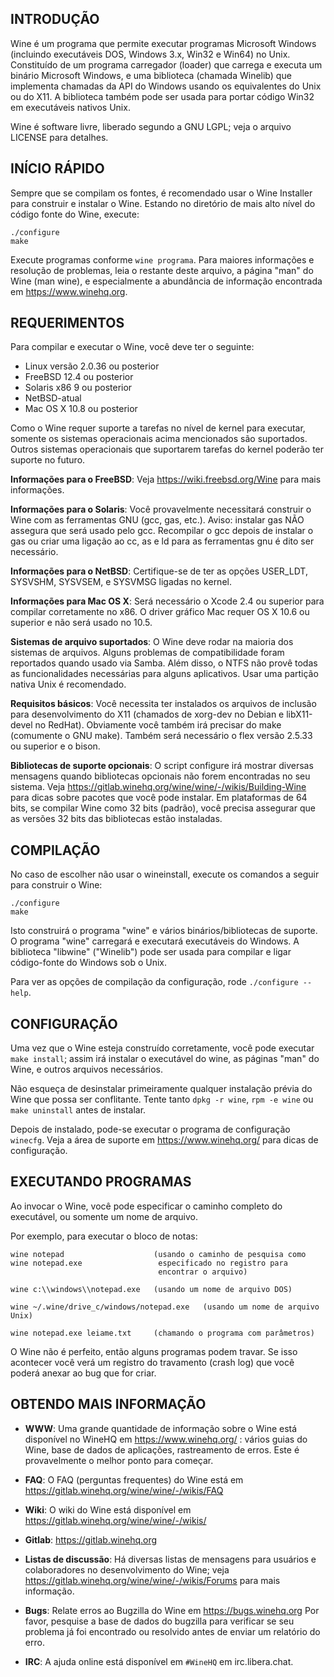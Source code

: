 ## INTRODUÇÃO

Wine é um programa que permite executar programas Microsoft Windows
(incluindo executáveis DOS, Windows 3.x, Win32 e Win64) no Unix.
Constituído de um programa carregador (loader) que carrega e executa
um binário Microsoft Windows, e uma biblioteca (chamada Winelib) que
implementa chamadas da API do Windows usando os equivalentes do Unix
ou do X11. A biblioteca também pode ser usada para portar código
Win32 em executáveis nativos Unix.

Wine é software livre, liberado segundo a GNU LGPL; veja o arquivo
LICENSE para detalhes.


## INÍCIO RÁPIDO

Sempre que se compilam os fontes, é recomendado usar o Wine Installer
para construir e instalar o Wine. Estando no diretório de mais alto
nível do código fonte do Wine, execute:

```
./configure
make
```

Execute programas conforme `wine programa`. Para maiores informações
e resolução de problemas, leia o restante deste arquivo, a página
"man" do Wine (man wine), e especialmente a abundância de informação
encontrada em https://www.winehq.org.


## REQUERIMENTOS

Para compilar e executar o Wine, você deve ter o seguinte:

- Linux versão 2.0.36 ou posterior
- FreeBSD 12.4 ou posterior
- Solaris x86 9 ou posterior
- NetBSD-atual
- Mac OS X 10.8 ou posterior

Como o Wine requer suporte a tarefas no nível de kernel para executar,
somente os sistemas operacionais acima mencionados são suportados.
Outros sistemas operacionais que suportarem tarefas do kernel poderão
ter suporte no futuro.

**Informações para o FreeBSD**:
  Veja https://wiki.freebsd.org/Wine para mais informações.

**Informações para o Solaris**:
  Você provavelmente necessitará construir o Wine com as ferramentas GNU
  (gcc, gas, etc.). Aviso: instalar gas NÃO assegura que será usado pelo
  gcc. Recompilar o gcc depois de instalar o gas ou criar uma ligação ao
  cc, as e ld para as ferramentas gnu é dito ser necessário.

**Informações para o NetBSD**:
  Certifique-se de ter as opções USER_LDT, SYSVSHM, SYSVSEM, e SYSVMSG
  ligadas no kernel.

**Informações para Mac OS X**:
  Será necessário o Xcode 2.4 ou superior para compilar corretamente no x86.
  O driver gráfico Mac requer OS X 10.6 ou superior e não será usado no 10.5.

**Sistemas de arquivo suportados**:
  O Wine deve rodar na maioria dos sistemas de arquivos. Alguns problemas de
  compatibilidade foram reportados quando usado via Samba. Além disso, o NTFS
  não provê todas as funcionalidades necessárias para alguns aplicativos.
  Usar uma partição nativa Unix é recomendado.

**Requisitos básicos**:
  Você necessita ter instalados os arquivos de inclusão para desenvolvimento
  do X11 (chamados de xorg-dev no Debian e libX11-devel no RedHat).
  Obviamente você também irá precisar do make (comumente o GNU make).
  Também será necessário o flex versão 2.5.33 ou superior e o bison.

**Bibliotecas de suporte opcionais**:
  O script configure irá mostrar diversas mensagens quando bibliotecas
  opcionais não forem encontradas no seu sistema.
  Veja https://gitlab.winehq.org/wine/wine/-/wikis/Building-Wine para
  dicas sobre pacotes que você pode instalar.
  Em plataformas de 64 bits, se compilar Wine como 32 bits (padrão), você
  precisa assegurar que as versões 32 bits das bibliotecas estão instaladas.


## COMPILAÇÃO

No caso de escolher não usar o wineinstall, execute os comandos a seguir
para construir o Wine:

```
./configure
make
```

Isto construirá o programa "wine" e vários binários/bibliotecas de suporte.
O programa "wine" carregará e executará executáveis do Windows.
A biblioteca "libwine" ("Winelib") pode ser usada para compilar e ligar
código-fonte do Windows sob o Unix.

Para ver as opções de compilação da configuração, rode `./configure --help`.


## CONFIGURAÇÃO

Uma vez que o Wine esteja construído corretamente, você pode executar
`make install`; assim irá instalar o executável do wine, as páginas
"man" do Wine, e outros arquivos necessários.

Não esqueça de desinstalar primeiramente qualquer instalação prévia do
Wine que possa ser conflitante. Tente tanto `dpkg -r wine`, `rpm -e wine`
ou `make uninstall` antes de instalar.

Depois de instalado, pode-se executar o programa de configuração `winecfg`.
Veja a área de suporte em https://www.winehq.org/ para dicas de configuração.


## EXECUTANDO PROGRAMAS

Ao invocar o Wine, você pode especificar o caminho completo do executável,
ou somente um nome de arquivo.

Por exemplo, para executar o bloco de notas:

```
wine notepad                    (usando o caminho de pesquisa como
wine notepad.exe                 especificado no registro para
                                 encontrar o arquivo)

wine c:\\windows\\notepad.exe   (usando um nome de arquivo DOS)

wine ~/.wine/drive_c/windows/notepad.exe   (usando um nome de arquivo Unix)

wine notepad.exe leiame.txt     (chamando o programa com parâmetros)
```

O Wine não é perfeito, então alguns programas podem travar. Se isso
acontecer você verá um registro do travamento (crash log) que você
poderá anexar ao bug que for criar.


## OBTENDO MAIS INFORMAÇÃO

- **WWW**: Uma grande quantidade de informação sobre o Wine está disponível
	no WineHQ em https://www.winehq.org/ : vários guias do Wine, base
	de dados de aplicações, rastreamento de erros. Este é provavelmente
	o melhor ponto para começar.

- **FAQ**: O FAQ (perguntas frequentes) do Wine está em https://gitlab.winehq.org/wine/wine/-/wikis/FAQ

- **Wiki**: O wiki do Wine está disponível em https://gitlab.winehq.org/wine/wine/-/wikis/

- **Gitlab**: https://gitlab.winehq.org

- **Listas de discussão**:
	Há diversas listas de mensagens para usuários e colaboradores no
	desenvolvimento do Wine; veja
	https://gitlab.winehq.org/wine/wine/-/wikis/Forums para mais
	informação.

- **Bugs**: Relate erros ao Bugzilla do Wine em https://bugs.winehq.org
	Por favor, pesquise a base de dados do bugzilla para verificar
	se seu problema já foi encontrado ou resolvido antes de enviar
	um relatório do erro.

- **IRC**: A ajuda online está disponível em `#WineHQ` em irc.libera.chat.
